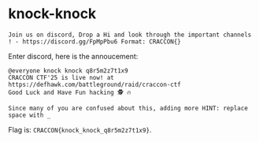 # knock-knock

```
Join us on discord, Drop a Hi and look through the important channels ! - https://discord.gg/FpMpPbu6 Format: CRACCON{}
```

Enter discord, here is the annoucement:

```
@everyone knock knock q8r5m2z7t1x9 
CRACCON CTF'25 is live now! at https://defhawk.com/battleground/raid/craccon-ctf
Good Luck and Have Fun hacking 🕵️ 🔥

Since many of you are confused about this, adding more HINT: replace space with _ 
```

Flag is: `CRACCON{knock_knock_q8r5m2z7t1x9}`.
